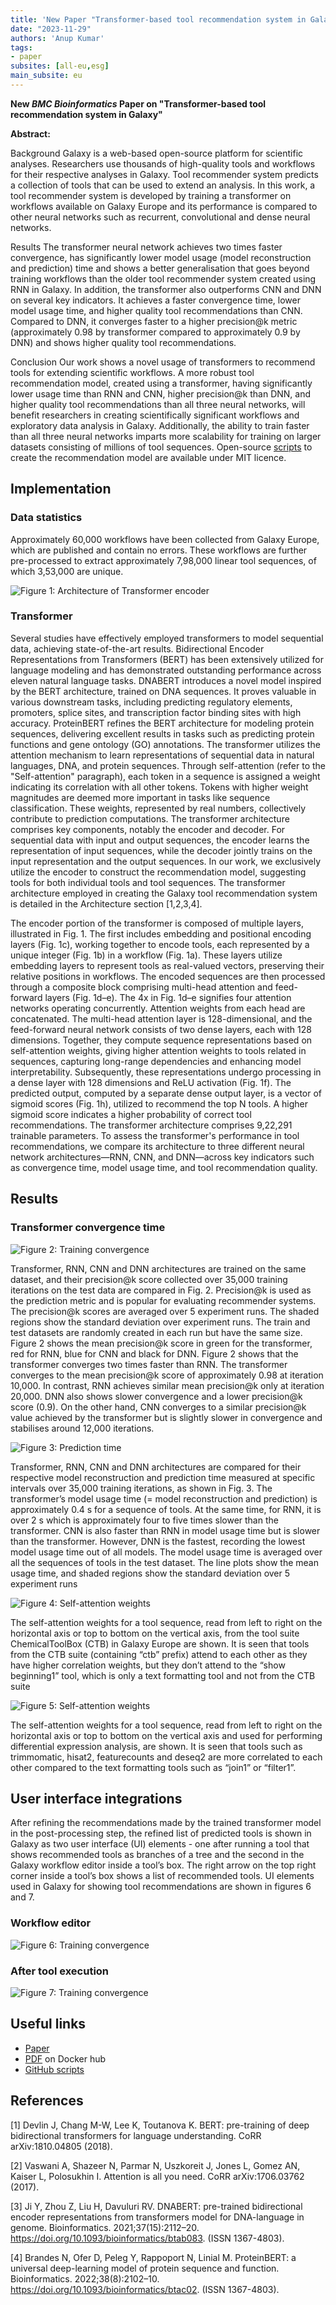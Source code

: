 ```yaml
---
title: 'New Paper "Transformer-based tool recommendation system in Galaxy"'
date: "2023-11-29"
authors: 'Anup Kumar'
tags:
- paper
subsites: [all-eu,esg]
main_subsite: eu
---
```


**New *BMC Bioinformatics* Paper on "Transformer-based tool recommendation system in Galaxy"**

**Abstract:**

Background
Galaxy is a web-based open-source platform for scientific analyses. Researchers use thousands of high-quality tools and workflows for their respective analyses in Galaxy. Tool recommender system predicts a collection of tools that can be used to extend an analysis. In this work, a tool recommender system is developed by training a transformer on workflows available on Galaxy Europe and its performance is compared to other neural networks such as recurrent, convolutional and dense neural networks.

Results
The transformer neural network achieves two times faster convergence, has significantly lower model usage (model reconstruction and prediction) time and shows a better generalisation that goes beyond training workflows than the older tool recommender system created using RNN in Galaxy. In addition, the transformer also outperforms CNN and DNN on several key indicators. It achieves a faster convergence time, lower model usage time, and higher quality tool recommendations than CNN. Compared to DNN, it converges faster to a higher precision@k metric (approximately 0.98 by transformer compared to approximately 0.9 by DNN) and shows higher quality tool recommendations.

Conclusion
Our work shows a novel usage of transformers to recommend tools for extending scientific workflows. A more robust tool recommendation model, created using a transformer, having significantly lower usage time than RNN and CNN, higher precision@k than DNN, and higher quality tool recommendations than all three neural networks, will benefit researchers in creating scientifically significant workflows and exploratory data analysis in Galaxy. Additionally, the ability to train faster than all three neural networks imparts more scalability for training on larger datasets consisting of millions of tool sequences. Open-source [scripts](https://github.com/anuprulez/galaxy_tool_recommendation_transformers) to create the recommendation model are available under MIT licence.


## Implementation

### Data statistics
Approximately 60,000 workflows have been collected from Galaxy Europe, which are published and contain no errors. These workflows are further pre-processed to extract approximately 7,98,000 linear tool sequences, of which 3,53,000 are unique.

![Figure 1: Architecture of Transformer encoder](fig1.png)

### Transformer

Several studies have effectively employed transformers to model sequential data, achieving state-of-the-art results. Bidirectional Encoder Representations from Transformers (BERT) has been extensively utilized for language modeling and has demonstrated outstanding performance across eleven natural language tasks. DNABERT introduces a novel model inspired by the BERT architecture, trained on DNA sequences. It proves valuable in various downstream tasks, including predicting regulatory elements, promoters, splice sites, and transcription factor binding sites with high accuracy. ProteinBERT refines the BERT architecture for modeling protein sequences, delivering excellent results in tasks such as predicting protein functions and gene ontology (GO) annotations. The transformer utilizes the attention mechanism to learn representations of sequential data in natural languages, DNA, and protein sequences. Through self-attention (refer to the "Self-attention" paragraph), each token in a sequence is assigned a weight indicating its correlation with all other tokens. Tokens with higher weight magnitudes are deemed more important in tasks like sequence classification. These weights, represented by real numbers, collectively contribute to prediction computations. The transformer architecture comprises key components, notably the encoder and decoder. For sequential data with input and output sequences, the encoder learns the representation of input sequences, while the decoder jointly trains on the input representation and the output sequences. In our work, we exclusively utilize the encoder to construct the recommendation model, suggesting tools for both individual tools and tool sequences. The transformer architecture employed in creating the Galaxy tool recommendation system is detailed in the Architecture section [1,2,3,4].

The encoder portion of the transformer is composed of multiple layers, illustrated in Fig. 1. The first includes embedding and positional encoding layers (Fig. 1c), working together to encode tools, each represented by a unique integer (Fig. 1b) in a workflow (Fig. 1a). These layers utilize embedding layers to represent tools as real-valued vectors, preserving their relative positions in workflows. The encoded sequences are then processed through a composite block comprising multi-head attention and feed-forward layers (Fig. 1d–e). The 4x in Fig. 1d–e signifies four attention networks operating concurrently. Attention weights from each head are concatenated. The multi-head attention layer is 128-dimensional, and the feed-forward neural network consists of two dense layers, each with 128 dimensions. Together, they compute sequence representations based on self-attention weights, giving higher attention weights to tools related in sequences, capturing long-range dependencies and enhancing model interpretability. Subsequently, these representations undergo processing in a dense layer with 128 dimensions and ReLU activation (Fig. 1f). The predicted output, computed by a separate dense output layer, is a vector of sigmoid scores (Fig. 1h), utilized to recommend the top N tools. A higher sigmoid score indicates a higher probability of correct tool recommendations. The transformer architecture comprises 9,22,291 trainable parameters. To assess the transformer's performance in tool recommendations, we compare its architecture to three different neural network architectures—RNN, CNN, and DNN—across key indicators such as convergence time, model usage time, and tool recommendation quality.

## Results

### Transformer convergence time

![Figure 2: Training convergence](fig2.png)

Transformer, RNN, CNN and DNN architectures are trained on the same dataset, and their precision@k score collected over 35,000 training iterations on the test data are compared in Fig. 2. Precision@k is used as the prediction metric and is popular for evaluating recommender systems. The precision@k scores are averaged over 5 experiment runs. The shaded regions show the standard deviation over experiment runs. The train and test datasets are randomly created in each run but have the same size. Figure 2 shows the mean precision@k score in green for the transformer, red for RNN, blue for CNN and black for DNN. Figure 2 shows that the transformer converges two times faster than RNN. The transformer converges to the mean precision@k score of approximately 0.98 at iteration 10,000. In contrast, RNN achieves similar mean precision@k only at iteration 20,000. DNN also shows slower convergence and a lower precision@k score (0.9). On the other hand, CNN converges to a similar precision@k value achieved by the transformer but is slightly slower in convergence and stabilises around 12,000 iterations.

![Figure 3: Prediction time](fig3.png)

Transformer, RNN, CNN and DNN architectures are compared for their respective model reconstruction and prediction time measured at specific intervals over 35,000 training iterations, as shown in Fig. 3. The transformer’s model usage time (= model reconstruction and prediction) is approximately 0.4 s for a sequence of tools. At the same time, for RNN, it is over 2 s which is approximately four to five times slower than the transformer. CNN is also faster than RNN in model usage time but is slower than the transformer. However, DNN is the fastest, recording the lowest model usage time out of all models. The model usage time is averaged over all the sequences of tools in the test dataset. The line plots show the mean usage time, and shaded regions show the standard deviation over 5 experiment runs 

![Figure 4: Self-attention weights](fig4.png)

The self-attention weights for a tool sequence, read from left to right on the horizontal axis or top to bottom on the vertical axis, from the tool suite ChemicalToolBox (CTB) in Galaxy Europe are shown. It is seen that tools from the CTB suite (containing “ctb” prefix) attend to each other as they have higher correlation weights, but they don’t attend to the “show beginning1” tool, which is only a text formatting tool and not from the CTB suite

![Figure 5: Self-attention weights](fig5.png)

The self-attention weights for a tool sequence, read from left to right on the horizontal axis or top to bottom on the vertical axis and used for performing differential expression analysis, are shown. It is seen that tools such as trimmomatic, hisat2, featurecounts and deseq2 are more correlated to each other compared to the text formatting tools such as “join1” or “filter1”.

## User interface integrations
After refining the recommendations made by the trained transformer model in the post-processing step, the refined list of predicted tools is shown in Galaxy as two user interface (UI) elements - one after running a tool that shows recommended tools as branches of a tree and the second in the Galaxy workflow editor inside a tool’s box. The right arrow on the top right corner inside a tool’s box shows a list of recommended tools. UI elements used in Galaxy for showing tool recommendations are shown in figures 6 and 7.

### Workflow editor

![Figure 6: Training convergence](fig6.png)

### After tool execution

![Figure 7: Training convergence](fig7.png)


## Useful links

- [Paper](https://doi.org/10.1186/s12859-023-05573-w)
- [PDF](https://link.springer.com/content/pdf/10.1186/s12859-023-05573-w.pdf) on Docker hub
- [GitHub scripts](https://github.com/anuprulez/galaxy_tool_recommendation_transformers)


## References

[1] Devlin J, Chang M-W, Lee K, Toutanova K. BERT: pre-training of deep bidirectional transformers for language understanding. CoRR arXiv:1810.04805 (2018).

[2] Vaswani A, Shazeer N, Parmar N, Uszkoreit J, Jones L, Gomez AN, Kaiser L, Polosukhin I. Attention is all you need. CoRR arXiv:1706.03762 (2017).

[3] Ji Y, Zhou Z, Liu H, Davuluri RV. DNABERT: pre-trained bidirectional encoder representations from transformers model for DNA-language in genome. Bioinformatics. 2021;37(15):2112–20. https://doi.org/10.1093/bioinformatics/btab083. (ISSN 1367-4803).

[4] Brandes N, Ofer D, Peleg Y, Rappoport N, Linial M. ProteinBERT: a universal deep-learning model of protein sequence and function. Bioinformatics. 2022;38(8):2102–10. https://doi.org/10.1093/bioinformatics/btac02. (ISSN 1367-4803).
